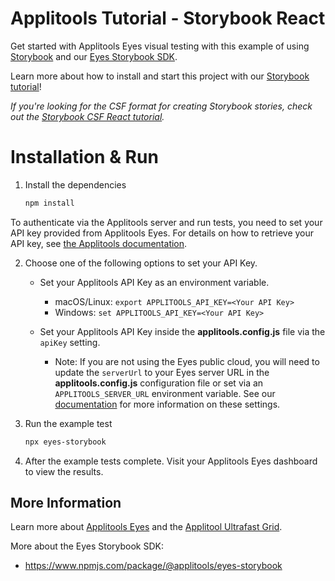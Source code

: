 # Applitools Tutorial - Storybook React

Get started with Applitools Eyes visual testing with this example of using [Storybook](https://storybook.js.org/) and our [Eyes Storybook SDK](https://applitools.com/docs/eyes/sdks/storybook).

Learn more about how to install and start this project with our [Storybook tutorial](https://applitools.com/docs/eyes/sdks/storybook)!

_If you're looking for the CSF format for creating Storybook stories, check out the [Storybook CSF React tutorial](https://github.com/applitools/tutorial-storybook-csf-react)._

# Installation & Run
1. Install the dependencies
    ```sh
    npm install
    ```

To authenticate via the Applitools server and run tests, you need to set your API key provided from Applitools Eyes. For details on how to retrieve your API key, see [the Applitools documentation](https://applitools.com/docs/eyes/sdks/storybook/applitools-dashboard#how-to-obtain-your-api-key).

2. Choose one of the following options to set your API Key.
    * Set your Applitools API Key as an environment variable. 
        * macOS/Linux: `export APPLITOOLS_API_KEY=<Your API Key>`
        * Windows: `set APPLITOOLS_API_KEY=<Your API Key>`
        
    * Set your Applitools API Key inside the **applitools.config.js** file via the `apiKey` setting.
        * Note: If you are not using the Eyes public cloud, you will need to update the `serverUrl` to your Eyes server URL in the **applitools.config.js** configuration file or set via an `APPLITOOLS_SERVER_URL` environment variable. See our [documentation](https://applitools.com/docs/eyes/sdks/storybook/api/configuration) for more information on these settings.

3. Run the example test
    ```sh
    npx eyes-storybook
    ```

4. After the example tests complete. Visit your Applitools Eyes dashboard to view the results.

## More Information

Learn more about [Applitools Eyes](https://www.applitools.com) and the [Applitool Ultrafast Grid](https://applitools.com/platform/ultrafast-grid).

More about the Eyes Storybook SDK:
* https://www.npmjs.com/package/@applitools/eyes-storybook
